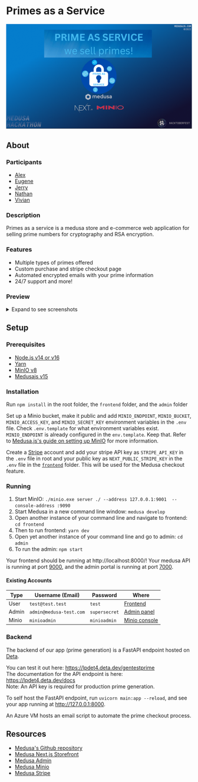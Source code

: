 # Primes as a Service

![cover image](./readme_assets/cover-image.png)  

## About
### Participants
* [Alex](https://github.com/pane2004)
* [Eugene](https://github.com/Ezzhingy)
* [Jerry](https://github.com/Bobliuuu)
* [Nathan](https://github.com/Nathan13888)
* [Vivian](https://github.com/vivian-dai)

### Description

Primes as a service is a medusa store and e-commerce web application for selling prime numbers for cryptography and RSA encryption. 

### Features
- Multiple types of primes offered
- Custom purchase and stripe checkout page
- Automated encrypted emails with your prime information
- 24/7 support and more! 

### Preview

<details>
<summary>Expand to see screenshots</summary>

![Home page](./readme_assets/prototype-primes.png)
![order](./readme_assets/order.png)
![products admin](./readme_assets/products.png)
![products client](./readme_assets/products-client.png)
![profile](./readme_assets/profile.png)
![purchase](./readme_assets/purchase.png)
![shipping](./readme_assets/shipping.png)
![emailed prime](./readme_assets/email.png)
</details>

## Setup
### Prerequisites
* [Node.js v14 or v16](https://nodejs.org)
* [Yarn](https://classic.yarnpkg.com/lang/en/docs/install/)
* [MinIO v8](https://min.io/)
* [Medusajs v15](https://medusajs.com/)

### Installation
Run `npm install` in the root folder, the `frontend` folder, and the `admin` folder  

Set up a Minio bucket, make it public and add `MINIO_ENDPOINT`, `MINIO_BUCKET`, `MINIO_ACCESS_KEY`, and `MINIO_SECRET_KEY` environment variables in the `.env` file. Check `.env.template` for what environment variables exist. `MINIO_ENDPOINT` is already configured in the `env.template`. Keep that. Refer to [Medusa.js's guide on setting up MinIO](https://docs.medusajs.com/add-plugins/minio/) for more information. 

Create a [Stripe](https://stripe.com) account and add your stripe API key as `STRIPE_API_KEY` in the `.env` file in root and your public key as `NEXT_PUBLIC_STRIPE_KEY` in the `.env` file in the [`frontend`](./frontend/) folder. This will be used for the Medusa checkout feature. 

### Running
1. Start MinIO: `./minio.exe server ./ --address 127.0.0.1:9001  --console-address :9090`  
2. Start Medusa in a new command line window: `medusa develop`  
3. Open another instance of your command line and navigate to frontend: `cd frontend`
4. Then to run frontend: `yarn dev`  
5. Open yet another instance of your command line and go to admin: `cd admin`
6. To run the admin: `npm start`

Your frontend should be running at http://localhost:8000/! 
Your medusa API is running at port [9000](http://localhost:9000/store/products), and the admin portal is running at port [7000](http://localhost:7000/). 

#### Existing Accounts
|Type|Username (Email)|Password|Where|
|-|-|-|-|
|User|`test@test.test`|`test`|[Frontend](http://localhost:8000/)|
|Admin|`admin@medusa-test.com`|`supersecret`|[Admin panel](http://localhost:7000/)|
|Minio|`minioadmin`|`minioadmin`|[Minio console](http://127.0.0.1:9090  )|

### Backend

The backend of our app (prime generation) is a FastAPI endpoint hosted on [Deta](https://www.deta.sh/). 

You can test it out here: https://lpdet4.deta.dev/gentestprime <br>
The documentation for the API endpoint is here: https://lpdet4.deta.dev/docs <br>
Note: An API key is required for production prime generation. 

To self host the FastAPI endpoint, run `uvicorn main:app --reload`, and see your app running at http://127.0.0.1:8000. 

An Azure VM hosts an email script to automate the prime checkout process. 

## Resources
* [Medusa's Github repository](https://github.com/medusajs/medusa)
* [Medusa Next.js Storefront](https://docs.medusajs.com/starters/nextjs-medusa-starter)
* [Medusa Admin](https://docs.medusajs.com/admin/quickstart/)
* [Medusa Minio](https://docs.medusajs.com/add-plugins/minio/)
* [Medusa Stripe](https://docs.medusajs.com/add-plugins/stripe/)
